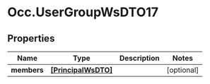 # Occ.UserGroupWsDTO17

## Properties
Name | Type | Description | Notes
------------ | ------------- | ------------- | -------------
**members** | [**[PrincipalWsDTO]**](PrincipalWsDTO.md) |  | [optional] 


